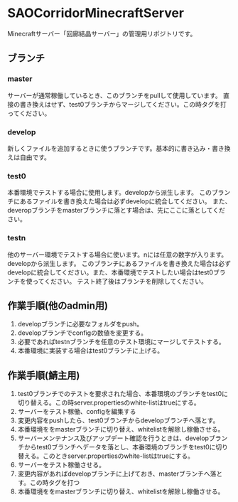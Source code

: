 # SAOCorridorMinecraftServer
Minecraftサーバー「回廊結晶サーバー」の管理用リポジトリです。

## ブランチ
### master
サーバーが通常稼働しているとき、このブランチをpullして使用しています。
直接の書き換えはせず、test0ブランチからマージしてください。この時タグを打ってください。

### develop
新しくファイルを追加するときに使うブランチです。基本的に書き込み・書き換えは自由です。
### test0
本番環境でテストする場合に使用します。developから派生します。
このブランチにあるファイルを書き換えた場合は必ずdevelopに統合してください。
また、deveropブランチをmasterブランチに落とす場合は、先にここに落としてください。
### testn
他のサーバー環境でテストする場合に使います。nには任意の数字が入ります。developから派生します。
このブランチにあるファイルを書き換えた場合は必ずdevelopに統合してください。また、本番環境でテストしたい場合はtest0ブランチを使ってください。
テスト終了後はブランチを削除してください。

## 作業手順(他のadmin用)
1. developブランチに必要なフォルダをpush。
2. developブランチでconfigの数値を変更する。
3. 必要であればtestnブランチを任意のテスト環境にマージしてテストする。
4. 本番環境に実装する場合はtest0ブランチに上げる。

## 作業手順(鯖主用)
1. test0ブランチでのテストを要求された場合、本番環境のブランチをtest0に切り替える。この時server.propertiesのwhite-listはtrueにする。
2. サーバーをテスト稼働、configを編集する
3. 変更内容をpushしたら、test0ブランチからdevelopブランチへ落とす。
4. 本番環境ををmasterブランチに切り替え、whitelistを解除し稼働させる。
5. サーバーメンテナンス及びアップデート確認を行うときは、developブランチからtest0ブランチへデータを落とし、本番環境のブランチをtest0に切り替える。このときserver.propertiesのwhite-listはtrueにする。
6. サーバーをテスト稼働させる。
7. 変更内容があればdevelopブランチに上げておき、masterブランチへ落とす。この時タグを打つ
8. 本番環境ををmasterブランチに切り替え、whitelistを解除し稼働させる。